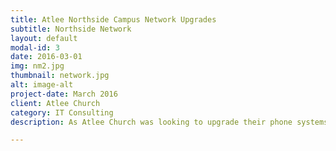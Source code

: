 ```yaml
---
title: Atlee Northside Campus Network Upgrades
subtitle: Northside Network
layout: default
modal-id: 3
date: 2016-03-01
img: nm2.jpg
thumbnail: network.jpg
alt: image-alt
project-date: March 2016
client: Atlee Church
category: IT Consulting
description: As Atlee Church was looking to upgrade their phone systems to VoIP they realized that their network at some of their locations was not going to be able to support it.  As a result we came in and upgraded the network to support the VoIP while still allowing the existing tenant networks and WiFi to continue operating, upgrading some of the wiring, the gateway and switches and finally installing the VoIP phones and confirming they worked.

---
```

